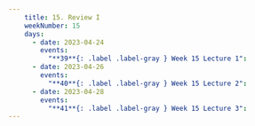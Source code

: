 ```yaml
---
    title: 15. Review I
    weekNumber: 15
    days:
      - date: 2023-04-24
        events:
          "**39**{: .label .label-gray } Week 15 Lecture 1":
      - date: 2023-04-26
        events:
          "**40**{: .label .label-gray } Week 15 Lecture 2":
      - date: 2023-04-28
        events:
          "**41**{: .label .label-gray } Week 15 Lecture 3":         
---
```

